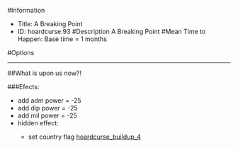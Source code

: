#Information
 - Title: A Breaking Point
 - ID: hoardcurse.93
#Description
A Breaking Point
#Mean Time to Happen:
Base time = 1 months

#Options

___
##What is upon us now?!

###Efects:<ul><li>add adm power = -25</li><li>add dip power = -25</li><li>add mil power = -25</li><li>hidden effect:</li><ul><li>set country flag [hoardcurse_buildup_4](../flags/hoardcurse_buildup_4.md)</li></ul></ul>
